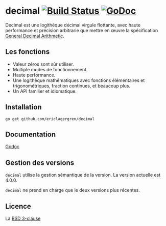 # decimal [![Build Status](https://travis-ci.org/ericlagergren/decimal.png?branch=master)](https://travis-ci.org/ericlagergren/decimal) [![GoDoc](https://godoc.org/github.com/ericlagergren/decimal?status.svg)](https://godoc.org/github.com/ericlagergren/decimal)

Decimal est une logithèque décimal virgule flottante, avec haute performance et
précision arbitrarie que mettre en œuvre la spécification
[General Decimal Arithmetic](http://speleotrove.com/decimal/).

## Les fonctions

 * Valeur zéros sont sûr utiliser.
 * Multiple modes de fonctionnement.
 * Haute performance.
 * Une logithèque mathématiques avec fonctions élémentaires et trigonométriques,
   fraction continues, et beaucoup plus.
 * Un API familier et idiomatique.

## Installation

`go get github.com/ericlagergren/decimal`

## Documentation

[Godoc](http://godoc.org/github.com/ericlagergren/decimal)

## Gestion des versions

`decimal` utilise la gestion sémantique de la version. La version actuelle est
4.0.0.

`decimal` ne prend en charge que le deux versions plus récentes.

## Licence

La [BSD 3-clause](https://github.com/ericlagergren/decimal/blob/master/LICENSE)
